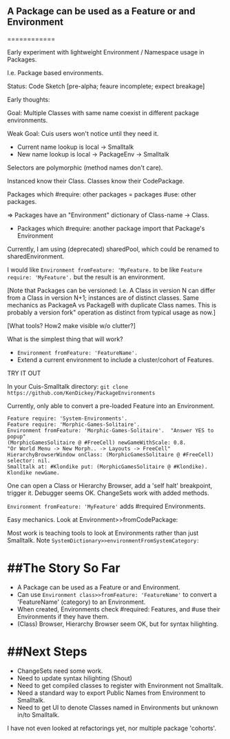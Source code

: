 ## A Package can be used as a Feature or and Environment
============

Early experiment with lightweight Environment / Namespace usage in Packages.

I.e. Package based environments.

Status: Code Sketch [pre-alpha; feaure incomplete; expect breakage]


Early thoughts:

Goal: Multiple Classes with same name coexist in different package environments.

Weak Goal: Cuis users won't notice until they need it.

- Current name lookup is local -> Smalltalk
- New name lookup is local -> PackageEnv -> Smalltalk

Selectors are polymorphic (method names don't care).

Instanced know their Class.  Classes know their CodePackage.

Packages which #require: other packages = packages #use: other packages.

=> Packages have an "Environment" dictionary of Class-name -> Class.

- Packages which #require: another package import that Package's Environment

Currently, I am using (deprecated) sharedPool, which could be renamed to sharedEnvironment.

I would like ```Environment fromFeature: 'MyFeature.``` to be like ```Feature require: 'MyFeature'.``` but the result is an environment.

[Note that Packages can be versioned: I.e. A Class in version N can differ from a Class in version N+1; instances are of distinct classes.  Same mechanics as PackageA vs PackageB with duplicate Class names.  This is probably a version fork" operation as distinct from typical usage as now.]


[What tools?  How2 make visible w/o clutter?]

What is the simplest thing that will work?

- ```Environment fromFeature: 'FeatureName'.```
- Extend a current environment to include a cluster/cohort of Features.

TRY IT OUT

In your Cuis-Smalltalk directory:
```git clone https://github.com/KenDickey/PackageEnvironments```

Currently, only able to convert a pre-loaded Feature into an Environment.

````smalltalk
Feature require: 'System-Environments'.
Feature require: 'Morphic-Games-Solitaire'.
Environment fromFeature: 'Morphic-Games-Solitaire'.  "Answer YES to popup"
(MorphicGamesSolitaire @ #FreeCell) newGameWithScale: 0.8.
"Or World Menu -> New Morph.. -> Layouts -> FreeCell"
HierarchyBrowserWindow onClass: (MorphicGamesSolitaire @ #FreeCell) selector: nil.
Smalltalk at: #Klondike put: (MorphicGamesSolitaire @ #Klondike).
Klondike newGame.
````

One can open a Class or Hierarchy Browser, add a 'self halt' breakpoint, trigger it.  Debugger seems OK.  ChangeSets work with added methods.

```Environment fromFeature: 'MyFeature'``` adds #required Environments.

Easy mechanics.  Look at Environment>>fromCodePackage:

Most work is teaching tools to look at Environments rather than just Smalltalk.  Note ```SystemDictionary>>environmentFromSystemCategory:```

##The Story So Far
==========
- A Package can be used as a Feature or and Environment.
- Can use ```Environment class>>fromFeature: 'FeatureName'``` to convert a 'FeatureName' (category) to an Environment.
- When created, Environments check #required: Features, and #use their Environments if they have them.
- (Class) Browser, Hierarchy Browser seem OK, but for syntax hilighting.

##Next Steps
==========
- ChangeSets need some work.
- Need to update syntax hilighting (Shout) 
- Need to get compiled classes to register with Environment not Smalltalk.
- Need a standard way to export Public Names from Environment to Smalltalk.
- Need to get UI to denote Classes named in Environments but unknown in/to Smalltalk.

I have not even looked at refactorings yet, nor multiple package 'cohorts'.


